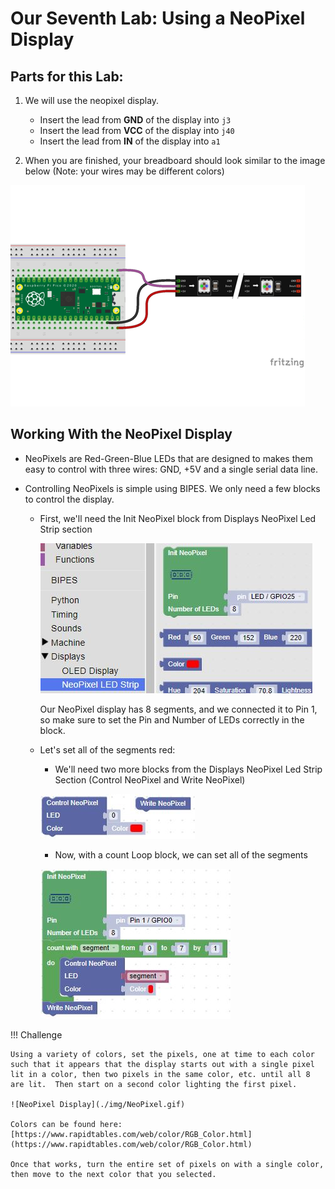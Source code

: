 # Our Seventh Lab: Using a NeoPixel Display 

## Parts for this Lab:

1. We will use the neopixel display.

    - Insert the lead from **GND** of the display into ```j3```
    - Insert the lead from **VCC** of the display into ```j40```
    - Insert the lead from **IN** of the display into ```a1```

1. When you are finished, your breadboard should look similar to the image below (Note: your wires may be different colors)

![Lab 7](./img/lab7.png)

## Working With the NeoPixel Display

- NeoPixels are Red-Green-Blue LEDs that are designed to makes them easy to control with three wires: GND, +5V and a single serial data line.

- Controlling NeoPixels is simple using BIPES.  We only need a few blocks to control the display.

    - First, we'll need the Init NeoPixel block from Displays NeoPixel Led Strip section

        ![NeoPixel Init Block](./img/neopixelInitBlock.jpg)

        Our NeoPixel display has 8 segments, and we connected it to Pin 1, so make sure to set the Pin and Number of LEDs correctly in the block.

    - Let's set all of the segments red:
    
        - We'll need two more blocks from the Displays NeoPixel Led Strip Section (Control NeoPixel and Write NeoPixel)

        ![NeoPixel Control Blocks](./img/neopixelControlBlocks.jpg)

        - Now, with a count Loop block, we can set all of the segments

        ![Lab 7 Blocks](./img/lab7Blocks.jpg)


!!! Challenge

    Using a variety of colors, set the pixels, one at time to each color such that it appears that the display starts out with a single pixel lit in a color, then two pixels in the same color, etc. until all 8 are lit.  Then start on a second color lighting the first pixel.

    ![NeoPixel Display](./img/NeoPixel.gif) 

    Colors can be found here: 
    [https://www.rapidtables.com/web/color/RGB_Color.html](https://www.rapidtables.com/web/color/RGB_Color.html)

    Once that works, turn the entire set of pixels on with a single color, then move to the next color that you selected.

     